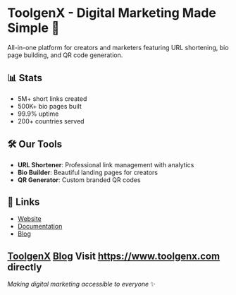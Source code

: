 # ToolgenX - Digital Marketing Made Simple 🚀

All-in-one platform for creators and marketers featuring URL shortening, bio page building, and QR code generation.

## 📊 Stats
- 5M+ short links created
- 500K+ bio pages built  
- 99.9% uptime
- 200+ countries served

## 🛠️ Our Tools
- **URL Shortener**: Professional link management with analytics
- **Bio Builder**: Beautiful landing pages for creators
- **QR Generator**: Custom branded QR codes

## 🔗 Links
- [Website](https://www.toolgenx.com)
- [Documentation](https://www.toolgenx.com/docs)
- [Blog](https://www.toolgenx.com/blog)

[ToolgenX](https://www.toolgenx.com)
[Blog](https://www.toolgenx.com/blog)
Visit https://www.toolgenx.com directly
---
*Making digital marketing accessible to everyone* ✨

